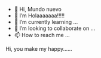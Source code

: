- 👋 Hi, Mundo nuevo
- 👀 I’m Holaaaaaaa!!!!!
- 🌱 I’m currently learning ...
- 💞️ I’m looking to collaborate on ...
- 📫 How to reach me ...

<!---
AnaAlvarez24/AnaAlvarez24 is a ✨ special ✨ repository because its `README.md` (this file) appears on your GitHub profile.
You can click the Preview link to take a look at your changes.
--->Hi, you make my happy......
